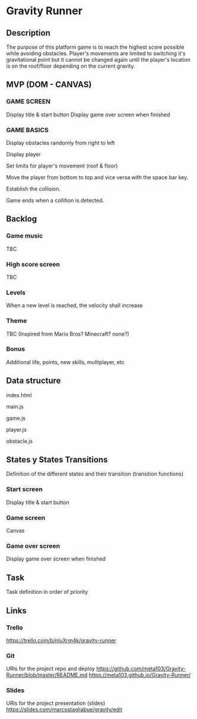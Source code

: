 # Gravity Runner

## Description
The purpose of this platform game is to reach the highest score possible while avoiding obstacles.
Player's movements are limited to switching it's gravitational point but it cannot be changed again until the player's location is on the roof/floor depending on the current gravity. 


## MVP (DOM - CANVAS)
### GAME SCREEN
Display title & start button
Display game over screen when finished

### GAME BASICS
Display obstacles randomly from right to left

Display player

Set limits for player's movement (roof & floor)

Move the player from bottom to top and vice versa with the space bar key.

Establish the collision.

Game ends when a collition is detected.


## Backlog
### Game music
TBC
### High score screen
TBC
### Levels
When a new level is reached, the velocity shall increase
### Theme
TBC (Inspired from Mario Bros? Minecraft? none?)
### Bonus
Additional life, points, new skills, multiplayer, etc


## Data structure
index.html

main.js

game.js

player.js

obstacle.js


## States y States Transitions
Definition of the different states and their transition (transition functions)

### Start screen
Display title & start button

### Game screen
Canvas

### Game over screen
Display game over screen when finished


## Task
Task definition in order of priority


## Links


### Trello
https://trello.com/b/nIuXrm4k/gravity-runner


### Git
URls for the project repo and deploy
https://github.com/meta103/Gravity-Runner/blob/master/README.md
https://meta103.github.io/Gravity-Runner/


### Slides
URls for the project presentation (slides)
https://slides.com/marcostagliabue/gravity/edit


